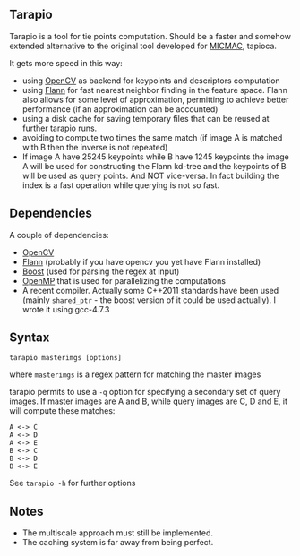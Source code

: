 Tarapio
-------

Tarapio is a tool for tie points computation. Should be a faster and somehow extended alternative to the original tool developed for [MICMAC](http://logiciels.ign.fr/?Telechargement,20), tapioca. 

It gets more speed in this way:

* using [OpenCV](http://opencv.org/) as backend for keypoints and descriptors computation
* using [Flann](http://www.cs.ubc.ca/~mariusm/index.php/FLANN/FLANN) for fast nearest neighbor finding in the feature space. Flann also allows for some level of approximation, permitting to achieve better performance (if an approximation can be accounted)
* using a disk cache for saving temporary files that can be reused at further tarapio runs.
* avoiding to compute two times the same match (if image A is matched with B then the inverse is not repeated)
* If image A have 25245 keypoints while B have 1245 keypoints the image A will be used for constructing the Flann kd-tree and the keypoints of B will be used as query points. And NOT vice-versa. In fact building the index is a fast operation while querying is not so fast.

Dependencies
------------

A couple of dependencies:

* [OpenCV](http://opencv.org/)
* [Flann](http://www.cs.ubc.ca/~mariusm/index.php/FLANN/FLANN) (probably if you have opencv you yet have Flann installed)
* [Boost](http://www.boost.org/) (used for parsing the regex at input)
* [OpenMP](http://openmp.org) that is used for parallelizing the computations
* A recent compiler. Actually some C++2011 standards have been used (mainly `shared_ptr` - the boost version of it could be used actually). I wrote it using gcc-4.7.3 

Syntax
------

`tarapio masterimgs [options]`

where `masterimgs` is a regex pattern for matching the master images

tarapio permits to use a `-q` option for specifying a secondary set of query images. If master images are A and B, while query images are C, D and E, it will compute these matches:


    A <-> C
    A <-> D
    A <-> E
    B <-> C
    B <-> D
    B <-> E    
See `tarapio -h` for further options

Notes
-----

- The multiscale approach must still be implemented.
- The caching system is far away from being perfect.


